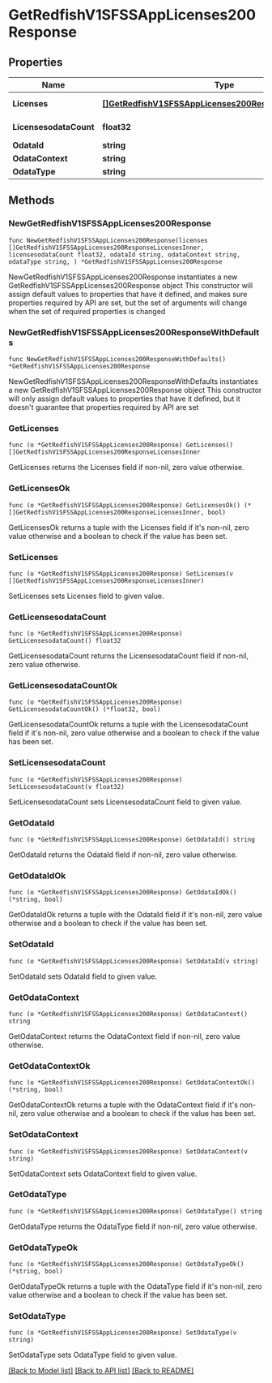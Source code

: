 # GetRedfishV1SFSSAppLicenses200Response

## Properties

Name | Type | Description | Notes
------------ | ------------- | ------------- | -------------
**Licenses** | [**[]GetRedfishV1SFSSAppLicenses200ResponseLicensesInner**](GetRedfishV1SFSSAppLicenses200ResponseLicensesInner.md) | A set of licenses | 
**LicensesodataCount** | **float32** | Number of licenses | 
**OdataId** | **string** |  | 
**OdataContext** | **string** |  | 
**OdataType** | **string** |  | 

## Methods

### NewGetRedfishV1SFSSAppLicenses200Response

`func NewGetRedfishV1SFSSAppLicenses200Response(licenses []GetRedfishV1SFSSAppLicenses200ResponseLicensesInner, licensesodataCount float32, odataId string, odataContext string, odataType string, ) *GetRedfishV1SFSSAppLicenses200Response`

NewGetRedfishV1SFSSAppLicenses200Response instantiates a new GetRedfishV1SFSSAppLicenses200Response object
This constructor will assign default values to properties that have it defined,
and makes sure properties required by API are set, but the set of arguments
will change when the set of required properties is changed

### NewGetRedfishV1SFSSAppLicenses200ResponseWithDefaults

`func NewGetRedfishV1SFSSAppLicenses200ResponseWithDefaults() *GetRedfishV1SFSSAppLicenses200Response`

NewGetRedfishV1SFSSAppLicenses200ResponseWithDefaults instantiates a new GetRedfishV1SFSSAppLicenses200Response object
This constructor will only assign default values to properties that have it defined,
but it doesn't guarantee that properties required by API are set

### GetLicenses

`func (o *GetRedfishV1SFSSAppLicenses200Response) GetLicenses() []GetRedfishV1SFSSAppLicenses200ResponseLicensesInner`

GetLicenses returns the Licenses field if non-nil, zero value otherwise.

### GetLicensesOk

`func (o *GetRedfishV1SFSSAppLicenses200Response) GetLicensesOk() (*[]GetRedfishV1SFSSAppLicenses200ResponseLicensesInner, bool)`

GetLicensesOk returns a tuple with the Licenses field if it's non-nil, zero value otherwise
and a boolean to check if the value has been set.

### SetLicenses

`func (o *GetRedfishV1SFSSAppLicenses200Response) SetLicenses(v []GetRedfishV1SFSSAppLicenses200ResponseLicensesInner)`

SetLicenses sets Licenses field to given value.


### GetLicensesodataCount

`func (o *GetRedfishV1SFSSAppLicenses200Response) GetLicensesodataCount() float32`

GetLicensesodataCount returns the LicensesodataCount field if non-nil, zero value otherwise.

### GetLicensesodataCountOk

`func (o *GetRedfishV1SFSSAppLicenses200Response) GetLicensesodataCountOk() (*float32, bool)`

GetLicensesodataCountOk returns a tuple with the LicensesodataCount field if it's non-nil, zero value otherwise
and a boolean to check if the value has been set.

### SetLicensesodataCount

`func (o *GetRedfishV1SFSSAppLicenses200Response) SetLicensesodataCount(v float32)`

SetLicensesodataCount sets LicensesodataCount field to given value.


### GetOdataId

`func (o *GetRedfishV1SFSSAppLicenses200Response) GetOdataId() string`

GetOdataId returns the OdataId field if non-nil, zero value otherwise.

### GetOdataIdOk

`func (o *GetRedfishV1SFSSAppLicenses200Response) GetOdataIdOk() (*string, bool)`

GetOdataIdOk returns a tuple with the OdataId field if it's non-nil, zero value otherwise
and a boolean to check if the value has been set.

### SetOdataId

`func (o *GetRedfishV1SFSSAppLicenses200Response) SetOdataId(v string)`

SetOdataId sets OdataId field to given value.


### GetOdataContext

`func (o *GetRedfishV1SFSSAppLicenses200Response) GetOdataContext() string`

GetOdataContext returns the OdataContext field if non-nil, zero value otherwise.

### GetOdataContextOk

`func (o *GetRedfishV1SFSSAppLicenses200Response) GetOdataContextOk() (*string, bool)`

GetOdataContextOk returns a tuple with the OdataContext field if it's non-nil, zero value otherwise
and a boolean to check if the value has been set.

### SetOdataContext

`func (o *GetRedfishV1SFSSAppLicenses200Response) SetOdataContext(v string)`

SetOdataContext sets OdataContext field to given value.


### GetOdataType

`func (o *GetRedfishV1SFSSAppLicenses200Response) GetOdataType() string`

GetOdataType returns the OdataType field if non-nil, zero value otherwise.

### GetOdataTypeOk

`func (o *GetRedfishV1SFSSAppLicenses200Response) GetOdataTypeOk() (*string, bool)`

GetOdataTypeOk returns a tuple with the OdataType field if it's non-nil, zero value otherwise
and a boolean to check if the value has been set.

### SetOdataType

`func (o *GetRedfishV1SFSSAppLicenses200Response) SetOdataType(v string)`

SetOdataType sets OdataType field to given value.



[[Back to Model list]](../README.md#documentation-for-models) [[Back to API list]](../README.md#documentation-for-api-endpoints) [[Back to README]](../README.md)


